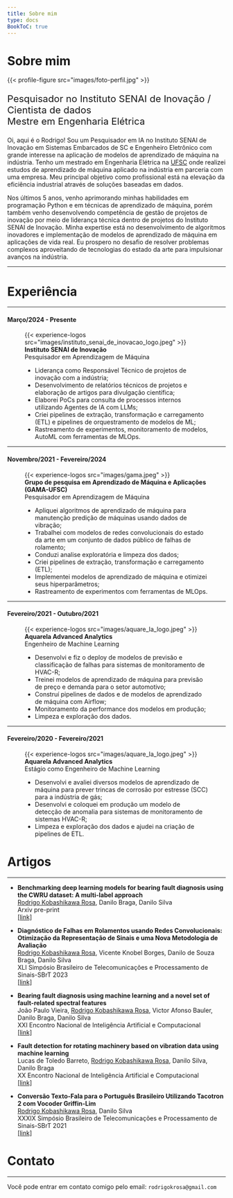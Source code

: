 ```yaml
---
title: Sobre mim
type: docs
BookToC: true
---
```


# Sobre mim

{{< profile-figure src="images/foto-perfil.jpg" >}}

<p style="font-size: 22px">
    Pesquisador no Instituto SENAI de Inovação /<br> 
    Cientista de dados<br>
    Mestre em Engenharia Elétrica<br>
</p>

Oi, aqui é o Rodrigo! Sou um Pesquisador em IA no Instituto SENAI de Inovação em Sistemas Embarcados de SC e Engenheiro Eletrônico com grande interesse na aplicação de modelos de aprendizado de máquina na indústria. Tenho um mestrado em Engenharia Elétrica na [UFSC](https://ppgeel.posgrad.ufsc.br/) onde realizei estudos de aprendizado de máquina aplicado na indústria em parceria com uma empresa. Meu principal objetivo como profissional está na elevação da eficiência industrial através de soluções baseadas em dados. 

Nos últimos 5 anos, venho aprimorando minhas habilidades em programação Python e em técnicas de aprendizado de máquina, porém também venho desenvolvendo competência de gestão de projetos de inovação por meio de liderança técnica dentro de projetos do Instituto SENAI de Inovação. Minha expertise está no desenvolvimento de algoritmos inovadores e implementação de modelos de aprendizado de máquina em aplicações de vida real. Eu prospero no desafio de resolver problemas complexos aproveitando de tecnologias do estado da arte para impulsionar avanços na indústria.

---

# Experiência
---
#### Março/2024 - Presente

<figure>
  {{< experience-logos src="images/instituto_senai_de_inovacao_logo.jpeg" >}}
  <figcaption>
    <b>Instituto SENAI de Inovação</b><br>
    Pesquisador em Aprendizagem de Máquina<br>
    <ul>
        <li>Liderança como Responsável Técnico de projetos de inovação com a indústria;</li>
        <li>Desenvolvimento de relatórios técnicos de projetos e elaboração de artigos para divulgação científica;</li>
        <li>Elaborei PoCs para consulta de processos internos utilizando Agentes de IA com LLMs;</li>
        <li>Criei pipelines de extração, transformação e carregamento (ETL) e pipelines de orquestramento de modelos de ML;</li>
        <li>Rastreamento de experimentos, monitoramento de modelos, AutoML com ferramentas de MLOps.</li>
    </ul>
  </figcaption>
</figure>

---
#### Novembro/2021 - Fevereiro/2024

<figure>
  {{< experience-logos src="images/gama.jpeg" >}}
  <figcaption>
    <b>Grupo de pesquisa em Aprendizado de Máquina e Aplicações (GAMA-UFSC)</b><br>
    Pesquisador em Aprendizagem de Máquina<br>
    <ul>
        <li>Apliquei algoritmos de aprendizado de máquina para manutenção predição de máquinas usando dados de vibração;</li>
        <li>Trabalhei com modelos de redes convolucionais do estado da arte em um conjunto de dados público de falhas de rolamento;</li>
        <li>Conduzi analise exploratória e limpeza dos dados;</li>
        <li>Criei pipelines de extração, transformação e carregamento (ETL);</li>
        <li>Implementei modelos de aprendizado de máquina e otimizei seus hiperparâmetros;</li>
        <li>Rastreamento de experimentos com ferramentas de MLOps.</li>
    </ul>
  </figcaption>
</figure>

---
#### Fevereiro/2021 - Outubro/2021

<figure>
  {{< experience-logos src="images/aquare_la_logo.jpeg" >}}
  <figcaption>
    <b>Aquarela Advanced Analytics</b><br>
    Engenheiro de Machine Learning<br>
    <ul>
        <li>Desenvolvi e fiz o deploy de modelos de previsão e classificação de falhas para sistemas de monitoramento de HVAC-R;</li>
        <li>Treinei modelos de aprendizado de máquina para previsão de preço e demanda para o setor automotivo;</li>
        <li>Construí pipelines de dados e de modelos de aprendizado de máquina com Airflow;</li>
        <li>Monitoramento da performance dos modelos em produção;</li>
        <li>Limpeza e exploração dos dados.</li>
    </ul>
  </figcaption>
</figure>

---
#### Fevereiro/2020 - Fevereiro/2021

<figure>
  {{< experience-logos src="images/aquare_la_logo.jpeg" >}}
  <figcaption>
    <b>Aquarela Advanced Analytics</b><br>
    Estágio como Engenheiro de Machine Learning<br>
    <ul>
        <li>Desenvolvi e avaliei diversos modelos de aprendizado de máquina para prever trincas de corrosão por estresse (SCC) para a indústria de gás;</li>
        <li>Desenvolvi e coloquei em produção um modelo de detecção de anomalia para sistemas de monitoramento de sistemas HVAC-R;</li>
        <li>Limpeza e exploração dos dados e ajudei na criação de pipelines de ETL.</li>
    </ul>
  </figcaption>
</figure>

# Artigos
---

- **Benchmarking deep learning models for bearing fault diagnosis using the CWRU dataset: A multi-label approach**\
<u>Rodrigo Kobashikawa Rosa</u>, Danilo Braga, Danilo Silva\
Arxiv pre-print\
[[link]](https://arxiv.org/pdf/2407.14625)

- **Diagnóstico de Falhas em Rolamentos usando Redes Convolucionais: Otimização da Representação de Sinais e uma Nova Metodologia de Avaliação**\
<u>Rodrigo Kobashikawa Rosa</u>, Vicente Knobel Borges, Danilo de Souza Braga, Danilo Silva\
XLI Simpósio Brasileiro de Telecomunicações e Processamento de Sinais-SBrT 2023\
[[link]](https://biblioteca.sbrt.org.br/articlefile/4443.pdf)

- **Bearing fault diagnosis using machine learning and a novel set of fault-related spectral features**\
João Paulo Vieira, <u>Rodrigo Kobashikawa Rosa</u>, Victor Afonso Bauler, Danilo Braga, Danilo Silva\
XXI Encontro Nacional de Inteligência Artificial e Computacional\
[[link]](https://sol.sbc.org.br/index.php/eniac/article/view/33787)

- **Fault detection for rotating machinery based on vibration data using machine learning**\
Lucas de Toledo Barreto, <u>Rodrigo Kobashikawa Rosa</u>, Danilo Silva, Danilo Braga\
XX Encontro Nacional de Inteligência Artificial e Computacional\
[[link]](https://sol.sbc.org.br/index.php/eniac/article/view/25706)

- **Conversão Texto-Fala para o Português Brasileiro Utilizando Tacotron 2 com Vocoder Griffin-Lim**\
<u>Rodrigo Kobashikawa Rosa</u>, Danilo Silva\
XXXIX Simpósio Brasileiro de Telecomunicações e Processamento de Sinais-SBrT 2021\
[[link]](https://biblioteca.sbrt.org.br/articlefile/2858.pdf)

# Contato
---
Você pode entrar em contato comigo pelo email: `rodrigokrosa@gmail.com`
